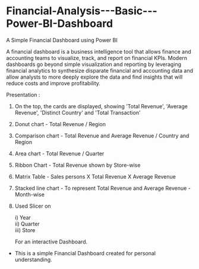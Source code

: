 # Financial-Analysis---Basic---Power-BI-Dashboard
A Simple Financial Dashboard using Power BI

A financial dashboard is a business intelligence tool that allows finance and accounting teams to visualize, track, and report on financial KPIs. Modern dashboards go beyond simple visualization and reporting by leveraging financial analytics to synthesize disparate financial and accounting data and allow analysts to more deeply explore the data and find insights that will reduce costs and improve profitability.


Presentation :

1. On the top, the cards are displayed, showing 'Total Revenue', 'Average Revenue', 'Distinct Country' and 'Total Transaction'
2. Donut chart - Total Revenue / Region
3. Comparison chart - Total Revenue and Average Revenue / Country and Region
4. Area chart - Total Revenue / Quarter
5. Ribbon Chart - Total Revenue shown by Store-wise
6. Matrix Table - Sales persons X Total Revenue X Average Revenue
7. Stacked line chart - To represent Total Revenue and Average Revenue - Month-wise
8. Used Slicer on 
  
   i) Year   
   ii) Quarter   
   iii) Store
   
   For an interactive Dashboard.
   



* This is a simple Financial Dashboard created for personal understanding.
